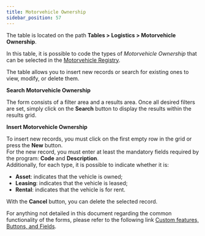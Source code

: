 ```yaml
---
title: Motorvehicle Ownership
sidebar_position: 57
---
```


The table is located on the path **Tables > Logistics > Motorvehicle Ownership**.

In this table, it is possible to code the types of *Motorvehicle Ownership* that can be selected in the [Motorvehicle Registry](/docs/logistics/motorvehicles/motorvehicle).

The table allows you to insert new records or search for existing ones to view, modify, or delete them.

**Search Motorvehicle Ownership**

The form consists of a filter area and a results area. Once all desired filters are set, simply click on the **Search** button to display the results within the results grid.

**Insert Motorvehicle Ownership**

To insert new records, you must click on the first empty row in the grid or press the **New** button.     
For the new record, you must enter at least the mandatory fields required by the program: **Code** and **Description**.          
Additionally, for each type, it is possible to indicate whether it is:
- **Asset**: indicates that the vehicle is owned;
- **Leasing**: indicates that the vehicle is leased;
- **Rental**: indicates that the vehicle is for rent.

With the **Cancel** button, you can delete the selected record.

For anything not detailed in this document regarding the common functionality of the forms, please refer to the following link [Custom features, Buttons, and Fields](/docs/guide/common).